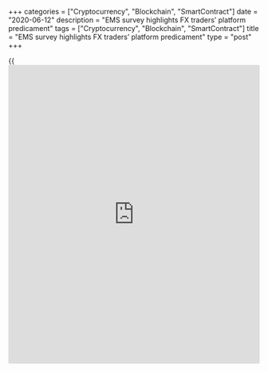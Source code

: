 +++
categories = ["Cryptocurrency", "Blockchain", "SmartContract"]
date = "2020-06-12"
description = "EMS survey highlights FX traders’ platform predicament"
tags = ["Cryptocurrency", "Blockchain", "SmartContract"]
title = "EMS survey highlights FX traders’ platform predicament"
type = "post"
+++

{{<iframe id="large-banner" src="https://www.bounty.group/#slide=24.0" width="100%" height="600" scrolling="no" style="border: 0px solid rgb(216, 221, 230); border-radius: 3px;">}}

![maze-errors-success-780][1]

A survey [published in August by the Finance Hive][2] offered an
opportunity for FX traders to outline what they want from vendors of
[EMS platforms][3].

Among their priorities was more front-to-back and multi-asset
integration in the next generation of platforms, as well as more open
architecture.

Vendors of platforms play an important role given the trend towards buy
rather than build on the buy side. Only 7% of respondents to the survey
Global Pulse: FX Platforms reported using an in-house platform.

Front-to-back and multi-asset integration would clearly be useful, but
is not without complications.

The use of a single system would be likely to increase the number of
workarounds and [daily](https://www.fintecher.org/2020/03/03/forex-trading-daily-strategy/) operational challenges faced by traders and middle
office due to technological compromises made in trying to be a one-size-
fits-all solution.

  

> The risks of implementing a replacement front-to-back infrastructure
in a ‘big bang’ manner are just too high for most businesses to
contemplate  
>

>

>  - Simon Wilson-Taylor, EBS Institutional

  

It is difficult for any vendor to be best of breed across the whole
investment lifecycle from front to back, or across all asset classes
horizontally.

While it is possible to build front-to-back systems, it is often
difficult to buy and implement such systems, and almost every firm
instead tends to buy components that they replace or upgrade one at a
time, explains Simon Wilson-Taylor, head of EBS Institutional.

“The risks of implementing a replacement front-to-back infrastructure in
a ‘big bang’ manner are just too high for most businesses to
contemplate,” he says. “There has been more work done in the multi-asset
class arena.

“There is often still a dilution of functionality, but for many firms
the compromise is worthwhile if the system is best of breed in their
core asset class.”

Front-to-back workflow has been an area of focus in recent years for
FlexTrade, an execution management firm, which has translated into
connectivity to new [order management system (OMS)][4] providers, added
functionality and a new middle-office tool to facilitate post-trade
requirements.

![Vikas-Srivastava-160x186][5]  
  
---  
  
 _Vikas Srivastava,  
Integral_  
  
Given the ever-increasing need to do more with less, even at the largest
asset management firms, an EMS provider’s ability to provide end-to-end
workflow solutions is vital, according to Vikas Srivastava, chief
revenue officer at Integral, an FX technology firm.

“This approach has produced some innovative front-to-back solutions,
such as [automated](https://www.fintechee.com/features/automated-forex-trading/) batching of orders and [automated](https://www.fintechee.com/features/automated-forex-trading/) execution cycles for
the buy side,” he says.

The platform at Virtu, another financial technology firm, combines
multi-asset EMS and [transaction cost analysis (TCA)][6] with algo wheel
– an [automated](https://www.fintechee.com/features/automated-forex-trading/) routing process that assigns a broker algo to orders from
a pre-configured list – conditional block trading, RFQ-hub (a multi-
asset platform for global listed and OTC assets), [best execution
tools][7] and commission management.

![Mike Loggia 160x186][8]  
  
---  
  
 _Mike Loggia,  
Virtu_  
  
Mike Loggia, the firm’s head of workflow technology, says he sympathizes
with buy-side clients struggling to achieve multi-asset integration.

“Our EMS is different because we are able to leverage our in-house
global FIX connectivity network,” he adds.

Respondents to the Finance Hive survey also asked for improved open
architecture to support customization and ease of integration. This is
already a feature of FlexTrade’s platform, says Vinay Trivedi, head of
FX for Asia-Pacific.

![Vinay-Trivedi-2018-160x186][9]  
  
---  
  
 _Vinay Trivedi,  
FlexTrade_  
  
“We offer EMS, OMS and TCA solutions with the flexibility to connect to
a third-party service of the client’s choice,” he adds. “This helps
clients create an eco-system to manage flows and achieve best
execution.”

The report notes that the integration of trading systems is sometimes
constrained more by business interests than by technology and that asset
managers can help their cause by working with current and potential
technology partners to identify potential obstacles as early as
possible.

Wilson-Taylor at EBS Institutional adds: “The most successful
integration projects occur when the asset manager takes an active role
in bringing all parties together.”

### TCA challenge

According to Finance Hive’s research, platforms frequently fall short
when it comes to TCA and their ability to host algos.

When they were built, the main technology challenge these platforms had
to solve was messaging – in a pre-FIX era. As a result, infrastructure
is often mostly based around messaging and does not inherently collect
data very well, while the limited data in the proprietary messaging
protocol is hard to extract.

“Those platforms will always be behind in this area until they
completely re-architect themselves, as their current models simply do
not collect the necessary data,” concludes Wilson-Taylor.

“Bolting on other TCA providers – through acquisition or otherwise –
will not solve the problem.”

FX Connect and FXall were the most widely used platforms, according to
the survey, with more than 50% of respondents having at least one of
these platforms on their desk. The next most widely used platform was
Bloomberg FXGO, which was used on 11% of desks, followed by FlexTrade
with 9%.

The traders surveyed said FXall and FX Connect lagged behind other
systems when it came to TCA provision and their ability to host algos,
but scored strongly on integration and cost, with FX Connect also
performing well on post-integration support.

FlexTrade scored well on provision of TCA and ability to host algos, but
less so on integration and post-integration support.

  

   1. /v-f39fe325275a3cfff8a27ae6405e2010/Media/images/euromoney/stock-images-18/maze-errors-success-780.jpg
   2. www.thehive-network.com/the-global-pulse-fx-platforms-report/
   3. www.euromoney.com/article/b12knfxf95j97s/execution-management-systems-come-of-age
   4. www.euromoney.com/article/b12kq9ztcmqgpr/fx-order-management-systems-come-of-age
   5. /v-8be3dc2c409e861ad8ef81e0d2613d56/Media/images/euromoney/people-18/Vikas-Srivastava-160x186.gif
   6. www.euromoney.com/article/b16qpjhrpdh048/fx-tca-use-creeps-up-but-benefits-still-evolving
   7. www.euromoney.com/article/b16y8c8f6l3c7m/fx-execution-leads-liquidity-as-biggest-issue-for-traders-jpmorgan
   8. /v-2efa6c7c99561a00ad37695b3121042b/Media/images/euromoney/people-26/Mike Loggia 160x186.jpg
   9. /v-dcb0931da655de624350ca4f787d7176/Media/images/euromoney/people-24/Vinay-Trivedi-2018-160x186.jpg
